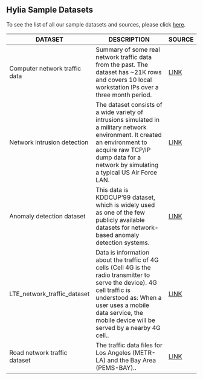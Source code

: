 
## Hylia Sample Datasets

To see the list of all our sample datasets and sources, please click [here](https://docs.google.com/document/d/1iB1rVYDrd5Ko58MWUV0XQgd0zR595nmfhG51M6qSMyM/edit?usp=sharing).



DATASET| DESCRIPTION | SOURCE
--- | --- | ---
Computer network traffic data | Summary of some real network traffic data from the past. The dataset has ~21K rows and covers 10 local workstation IPs over a three month period.  | [LINK](https://www.kaggle.com/crawford/computer-network-traffic)
Network intrusion detection| The dataset consists of a wide variety of intrusions simulated in a military network environment. It created an environment to acquire raw TCP/IP dump data for a network by simulating a typical US Air Force LAN.  | [LINK](https://www.kaggle.com/sampadab17/network-intrusion-detection)
Anomaly detection dataset| This data is KDDCUP’99 dataset, which is widely used as one of the few publicly available datasets for network-based anomaly detection systems.  | [LINK](https://www.kaggle.com/anushonkar/network-anamoly-detection)
LTE_network_traffic_dataset | Data is information about the traffic of 4G cells (Cell 4G is the radio transmitter to serve the device). 4G cell traffic is understood as: When a user uses a mobile data service, the mobile device will be served by a nearby 4G cell..  | [LINK](https://www.kaggle.com/naebolo/predict-traffic-of-lte-network?select=train.csv)
Road network traffic dataset | The traffic data files for Los Angeles (METR-LA) and the Bay Area (PEMS-BAY)..  | [LINK](https://github.com/chnsh/DCRNN_PyTorch/tree/pytorch_scratch/data/sensor_graph)




